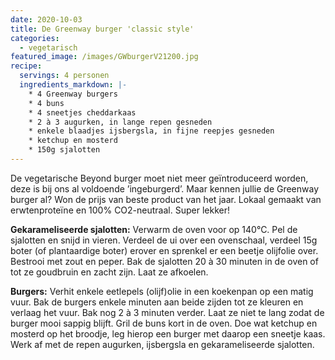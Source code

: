 ```yaml
---
date: 2020-10-03
title: De Greenway burger 'classic style'
categories:
  - vegetarisch
featured_image: /images/GWburgerV21200.jpg
recipe:
  servings: 4 personen
  ingredients_markdown: |-
    * 4 Greenway burgers
    * 4 buns
    * 4 sneetjes cheddarkaas
    * 2 à 3 augurken, in lange repen gesneden
    * enkele blaadjes ijsbergsla, in fijne reepjes gesneden
    * ketchup en mosterd    * 150g sjalotten
---
```

De vegetarische Beyond burger moet niet meer geïntroduceerd worden, deze is bij ons al voldoende ’ingeburgerd’. 
Maar kennen jullie de Greenway burger al? Won de prijs van beste product van het jaar.
Lokaal gemaakt van erwtenproteïne en 100% CO2-neutraal. Super lekker!


<!--more-->

**Gekarameliseerde sjalotten:**
Verwarm de oven voor op 140°C. Pel de sjalotten en snijd in vieren. Verdeel de ui over een ovenschaal, verdeel 15g boter (of plantaardige boter) erover en sprenkel er een beetje olijfolie over. Bestrooi met zout en peper. Bak de sjalotten 20 à 30 minuten in de oven of tot ze goudbruin en zacht zijn. Laat ze afkoelen.

**Burgers:**
Verhit enkele eetlepels (olijf)olie in een koekenpan op een matig vuur. Bak de burgers enkele minuten aan beide zijden tot ze kleuren en verlaag het vuur. Bak nog 2 à 3 minuten verder.
Laat ze niet te lang zodat de burger mooi sappig blijft.
Gril de buns kort in de oven. Doe wat ketchup en mosterd op het broodje, leg hierop een burger met daarop een sneetje kaas. Werk af met de repen augurken, ijsbergsla en gekarameliseerde sjalotten.